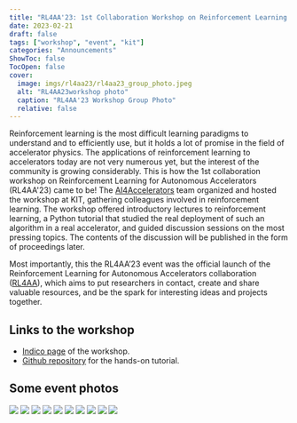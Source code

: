 ```yaml
---
title: "RL4AA'23: 1st Collaboration Workshop on Reinforcement Learning for Autonomous Accelerators"
date: 2023-02-21
draft: false
tags: ["workshop", "event", "kit"]
categories: "Announcements"
ShowToc: false
TocOpen: false
cover:
  image: imgs/rl4aa23/rl4aa23_group_photo.jpeg
  alt: "RL4AA23workshop photo"
  caption: "RL4AA'23 Workshop Group Photo"
  relative: false
---
```


Reinforcement learning is the most difficult learning paradigms to understand and to efficiently use, but it holds a lot of promise in the field of accelerator physics.
The applications of reinforcement learning to accelerators today are not very numerous yet, but the interest of the community is growing considerably.
This is how the 1st collaboration workshop on Reinforcement Learning for Autonomous Accelerators (RL4AA'23) came to be! The [AI4Accelerators](https://www.ibpt.kit.edu/AI4Accelerators.php) team organized and hosted the workshop at KIT, gathering colleagues involved in reinforcement learning. The workshop offered introductory lectures to reinforcement learning, a Python tutorial that studied the real deployment of such an algorithm in a real accelerator, and guided discussion sessions on the most pressing topics. The contents of the discussion will be published in the form of proceedings later.

Most importantly, this the RL4AA’23 event was the official launch of the Reinforcement Learning for Autonomous Accelerators collaboration ([RL4AA](https://github.com/RL4AA)), which aims to put researchers in contact, create and share valuable resources, and be the spark for interesting ideas and projects together.

## Links to the workshop

- [Indico page](https://indico.scc.kit.edu/event/3280/overview) of the workshop.
- [Github repository](https://github.com/RL4AA/RL4AA23) for the hands-on tutorial.

## Some event photos

![ ](/imgs/rl4aa23/DSC00067.JPG#center)
![ ](/imgs/rl4aa23/DSC00083.JPG#center)
![ ](/imgs/rl4aa23/DSC00081.JPG#center)
![ ](/imgs/rl4aa23/DSC00056.JPG#center)
![ ](/imgs/rl4aa23/DSC00082.JPG#center)
![ ](/imgs/rl4aa23/DSC00079.JPG#center)
![ ](/imgs/rl4aa23/DSC00109.JPG#center)
![ ](/imgs/rl4aa23/DSC00119.JPG#center)
![ ](/imgs/rl4aa23/DSC00126.JPG#center)
![ ](/imgs/rl4aa23/DSC00130.JPG#center)
